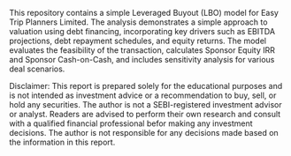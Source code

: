 This repository contains a simple Leveraged Buyout (LBO) model for Easy Trip Planners Limited. The analysis demonstrates a simple approach to valuation using debt financing, incorporating key drivers such as EBITDA projections, debt repayment schedules, and equity returns. The model evaluates the feasibility of the transaction, calculates Sponsor Equity IRR and Sponsor Cash-on-Cash, and includes sensitivity analysis for various deal scenarios.

Disclaimer: This report is prepared solely for the educational purposes and is not intended as investment advice or a recommendation to buy, sell, or hold any securities. The author is not a SEBI-registered investment advisor or analyst. Readers are advised to perform their own research and consult with a qualified financial professional befor making any investment decisions. The author is not responsible for any decisions made based on the information in this report.
